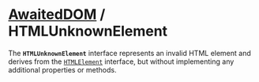 # [AwaitedDOM](/docs/basic-interfaces/awaited-dom) <span>/</span> HTMLUnknownElement

<div class='overview'>The <strong><code>HTMLUnknownElement</code></strong> interface represents an invalid HTML element and derives from the <a href="/en-US/docs/Web/API/HTMLElement" title="The HTMLElement interface represents any HTML element. Some elements directly implement this interface, while others implement it via an interface that inherits it."><code>HTMLElement</code></a> interface, but without implementing any additional properties or methods.</div>
